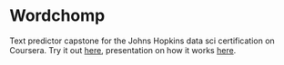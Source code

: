 # Wordchomp
Text predictor capstone for the Johns Hopkins data sci certification on Coursera. Try it out [here](https://sahelanth.shinyapps.io/Wordchomp/), presentation on how it works [here](https://sahelanth.shinyapps.io/Wordchomp/).
 

